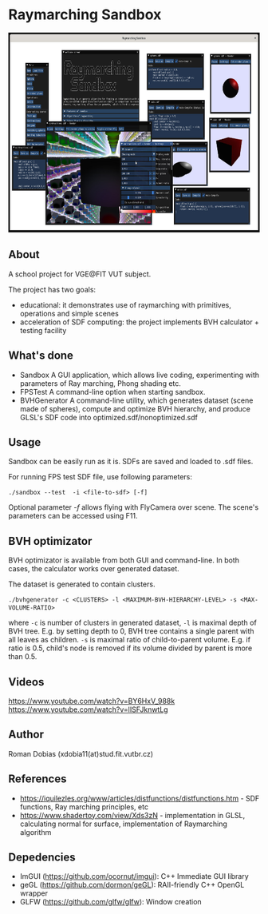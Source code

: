 # Raymarching Sandbox
<div align="center">
    <img src="https://raw.githubusercontent.com/Romop5/raymarchingSandbox/main/media/demo.jpg" alt="app overview" height="400px"/>
</div>

## About
A school project for VGE@FIT VUT subject.

The project has two goals:
- educational: it demonstrates use of raymarching with primitives, operations and simple scenes
- acceleration of SDF computing: the project implements BVH calculator + testing facility

## What's done

- Sandbox
    A GUI application, which allows live coding, experimenting with parameters of Ray marching,
    Phong shading etc.
- FPSTest
    A command-line option when starting sandbox.
- BVHGenerator
    A command-line utility, which generates dataset (scene made of spheres), compute and optimize
    BVH hierarchy, and produce GLSL's SDF code into optimized.sdf/nonoptimized.sdf

## Usage
Sandbox can be easily run as it is. SDFs are saved and loaded to .sdf files.

For running FPS test SDF file, use following parameters:

```
./sandbox --test  -i <file-to-sdf> [-f]
```
Optional parameter *-f* allows flying with FlyCamera over scene.
The scene's parameters can be accessed using F11.

## BVH optimizator

BVH optimizator is available from both GUI and command-line. In both cases, the calculator 
works over generated dataset.

The dataset is generated to contain clusters. 

```
./bvhgenerator -c <CLUSTERS> -l <MAXIMUM-BVH-HIERARCHY-LEVEL> -s <MAX-VOLUME-RATIO>
```
where
`-c` is number of clusters in generated dataset,
`-l` is maximal depth of BVH tree. E.g. by setting depth to 0, BVH tree contains a single parent
with all leaves as children.
`-s` is maximal ratio of child-to-parent volume. E.g. if ratio is 0.5, child's node is 
removed if its volume divided by parent is more than 0.5.

## Videos
https://www.youtube.com/watch?v=BY6HxV_988k
https://www.youtube.com/watch?v=lISFJknwtLg

## Author
Roman Dobias (xdobia11(at)stud.fit.vutbr.cz)

## References
- https://iquilezles.org/www/articles/distfunctions/distfunctions.htm  - SDF functions, Ray marching principles, etc
- https://www.shadertoy.com/view/Xds3zN - implementation in GLSL, calculating normal for surface, implementation of Raymarching algorithm

## Depedencies

- ImGUI (https://github.com/ocornut/imgui): C++ Immediate GUI library
- geGL (https://github.com/dormon/geGL): RAII-friendly C++ OpenGL wrapper
- GLFW (https://github.com/glfw/glfw): Window creation

